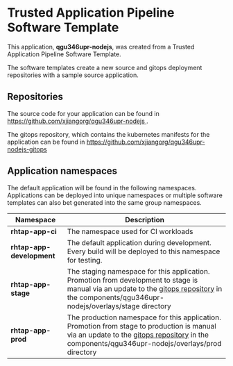 # Trusted Application Pipeline Software Template

This application, **qgu346upr-nodejs**, was created from a Trusted Application Pipeline Software Template.

The software templates create a new source and gitops deployment repositories with a sample source application. 

## Repositories

The source code for your application can be found in [https://github.com/xjiangorg/qgu346upr-nodejs ](https://github.com/xjiangorg/qgu346upr-nodejs ).
 
The gitops repository, which contains the kubernetes manifests for the application can be found in 
[https://github.com/xjiangorg/qgu346upr-nodejs-gitops ](https://github.com/xjiangorg/qgu346upr-nodejs-gitops ) 

## Application namespaces 

The default application will be found in the following namespaces. Applications can be deployed into unique namespaces or multiple software templates can also bet generated into the same group namespaces.  

|  Namespace   |  Description   |  
| -------- | -------- |
| **rhtap-app-ci** | The namespace used for CI workloads |
| **rhtap-app-development** | The default application during development. Every build will be deployed to this namespace for testing. |
| **rhtap-app-stage** | The staging namespace for this application. Promotion from development to stage is manual via an update to the [gitops repository](https://github.com/xjiangorg/qgu346upr-nodejs-gitops ) in the components/qgu346upr-nodejs/overlays/stage directory |
| **rhtap-app-prod** | The production namespace for this application. Promotion from stage to production is manual via an update to the [gitops repository](https://github.com/xjiangorg/qgu346upr-nodejs-gitops ) in the components/qgu346upr-nodejs/overlays/prod directory |